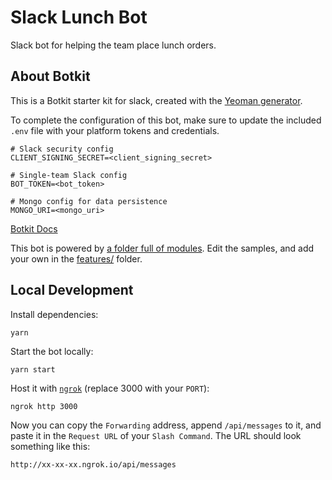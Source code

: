# Slack Lunch Bot

Slack bot for helping the team place lunch orders.

## About Botkit

This is a Botkit starter kit for slack, created with the [Yeoman generator](https://github.com/howdyai/botkit/tree/master/packages/generator-botkit#readme).

To complete the configuration of this bot, make sure to update the included `.env` file with your platform tokens and credentials.
```
# Slack security config
CLIENT_SIGNING_SECRET=<client_signing_secret>

# Single-team Slack config
BOT_TOKEN=<bot_token>

# Mongo config for data persistence
MONGO_URI=<mongo_uri>
```

[Botkit Docs](https://botkit.ai/docs/v4)

This bot is powered by [a folder full of modules](https://botkit.ai/docs/v4/core.html#organize-your-bot-code). 
Edit the samples, and add your own in the [features/](features/) folder.

## Local Development
Install dependencies:
```
yarn
```

Start the bot locally:
```
yarn start
```

Host it with [`ngrok`](https://ngrok.com/) (replace 3000 with your `PORT`):
```
ngrok http 3000
```

Now you can copy the `Forwarding` address, append `/api/messages` to it, and paste it in the `Request URL` of your `Slash Command`. The URL should look something like this:
```
http://xx-xx-xx.ngrok.io/api/messages
```